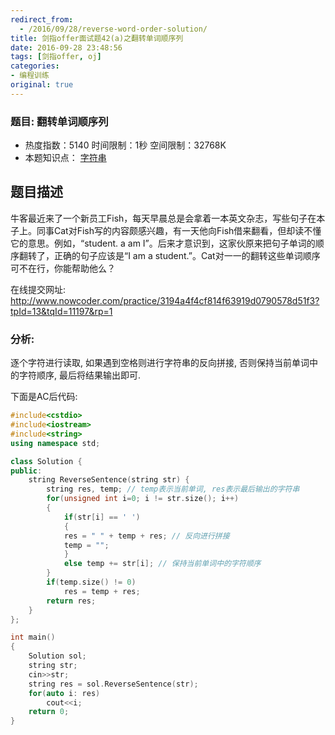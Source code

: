 ```yaml
---
redirect_from:
  - /2016/09/28/reverse-word-order-solution/
title: 剑指offer面试题42(a)之翻转单词顺序列
date: 2016-09-28 23:48:56
tags: [剑指offer, oj]
categories: 
- 编程训练
original: true
---
```



### 题目: 翻转单词顺序列

- 热度指数：5140     时间限制：1秒     空间限制：32768K
- 本题知识点： [字符串](http://www.nowcoder.com/questionCenter?questionTypes=000100&mutiTagIds=579)


## 题目描述

牛客最近来了一个新员工Fish，每天早晨总是会拿着一本英文杂志，写些句子在本子上。同事Cat对Fish写的内容颇感兴趣，有一天他向Fish借来翻看，但却读不懂它的意思。例如，“student. a am I”。后来才意识到，这家伙原来把句子单词的顺序翻转了，正确的句子应该是“I am a student.”。Cat对一一的翻转这些单词顺序可不在行，你能帮助他么？

在线提交网址: 
http://www.nowcoder.com/practice/3194a4f4cf814f63919d0790578d51f3?tpId=13&tqId=11197&rp=1

### 分析:
逐个字符进行读取, 如果遇到空格则进行字符串的反向拼接, 否则保持当前单词中的字符顺序, 最后将结果输出即可.


下面是AC后代码:
```cpp
#include<cstdio>
#include<iostream>
#include<string>
using namespace std;

class Solution {
public:
    string ReverseSentence(string str) {
        string res, temp; // temp表示当前单词, res表示最后输出的字符串       
        for(unsigned int i=0; i != str.size(); i++)
        {
            if(str[i] == ' ')
            {
            res = " " + temp + res; // 反向进行拼接
            temp = "";               
            }
            else temp += str[i]; // 保持当前单词中的字符顺序
        }        
        if(temp.size() != 0)
            res = temp + res;
        return res;
    }
};

int main()
{       
    Solution sol;
    string str;
    cin>>str;
    string res = sol.ReverseSentence(str);
    for(auto i: res)
        cout<<i;    
    return 0;
}
```

